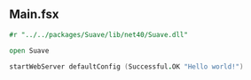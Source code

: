 
## Main.fsx

```fsharp
#r "../../packages/Suave/lib/net40/Suave.dll"

open Suave

startWebServer defaultConfig (Successful.OK "Hello world!")
```
